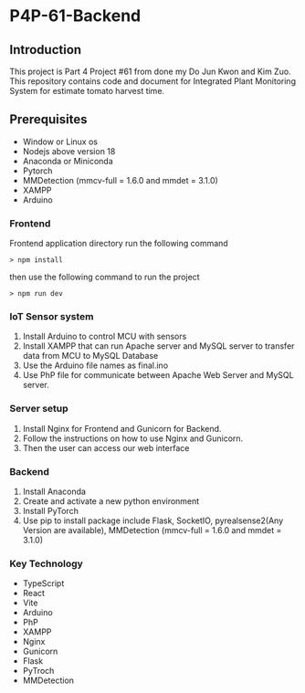 # P4P-61-Backend

## Introduction
This project is Part 4 Project #61 from done my Do Jun Kwon and Kim Zuo.
This repository contains code and document for Integrated Plant Monitoring System for estimate tomato harvest time.

## Prerequisites
- Window or Linux os
- Nodejs above version 18
- Anaconda or Miniconda
- Pytorch
- MMDetection (mmcv-full = 1.6.0 and mmdet = 3.1.0)
- XAMPP
- Arduino

### Frontend
Frontend application directory run the following command
```
> npm install
```
then use the following command to run the project
```
> npm run dev
```
### IoT Sensor system
1. Install Arduino to control MCU with sensors
2. Install XAMPP that can run Apache server and MySQL server to transfer data from MCU to MySQL Database
3. Use the Arduino file names as final.ino
4. Use PhP file for communicate between Apache Web Server and MySQL server.

### Server setup
1. Install Nginx for Frontend and Gunicorn for Backend.
2. Follow the instructions on how to use Nginx and Gunicorn.
3. Then the user can access our web interface

### Backend
1. Install Anaconda
2. Create and activate a new python environment
3. Install PyTorch
4. Use pip to install package include Flask, SocketIO, pyrealsense2(Any Version are available), MMDetection (mmcv-full = 1.6.0 and mmdet = 3.1.0)


### Key Technology
- TypeScript
- React
- Vite
- Arduino
- PhP
- XAMPP
- Nginx
- Gunicorn
- Flask
- PyTroch
- MMDetection



